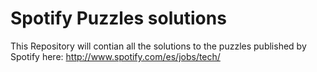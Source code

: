 Spotify Puzzles solutions
==============

This Repository will contian all the solutions to the puzzles published by Spotify here: http://www.spotify.com/es/jobs/tech/
